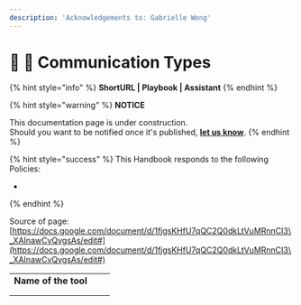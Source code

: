 ```yaml
---
description: 'Acknowledgements to: Gabrielle Wong'
---
```


# 📓 🚧 Communication Types

{% hint style="info" %}
**ShortURL | Playbook | Assistant**
{% endhint %}



{% hint style="warning" %}
**NOTICE**

This documentation page is under construction.\
Should you want to be notified once it's published, [**let us know**](https://tiof.click/TIOFTarianUpdatesService).
{% endhint %}



{% hint style="success" %}
This Handbook responds to the following Policies:

*
{% endhint %}



Source of page: [https://docs.google.com/document/d/1fjgsKHfU7qQC2Q0dkLtVuMRnnCI3\_XAInawCvQvgsAs/edit#](https://docs.google.com/document/d/1fjgsKHfU7qQC2Q0dkLtVuMRnnCI3\_XAInawCvQvgsAs/edit#)





|                      |   |   |
| -------------------- | - | - |
| **Name of the tool** |   |   |
|                      |   |   |
|                      |   |   |



